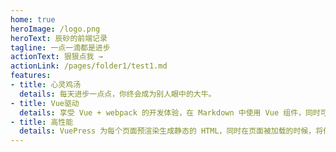 ```yaml
---
home: true
heroImage: /logo.png
heroText: 辰砂的前端记录
tagline: 一点一滴都是进步
actionText: 狠狠点我 →
actionLink: /pages/folder1/test1.md
features:
- title: 心灵鸡汤
  details: 每天进步一点点，你终会成为别人眼中的大牛。
- title: Vue驱动
  details: 享受 Vue + webpack 的开发体验，在 Markdown 中使用 Vue 组件，同时可以使用 Vue 来开发自定义主题。
- title: 高性能
  details: VuePress 为每个页面预渲染生成静态的 HTML，同时在页面被加载的时候，将作为 SPA 运行。
---
```



<!-- <ClientOnly>
  <BottomData/>
</ClientOnly> --> 